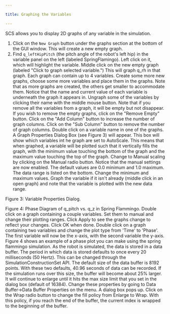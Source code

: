 ```yaml
---

title: Graphing the Variables

---
```

SCS allows you to display 2D graphs of any variable in the simulation.

1. Click on the `New Graph` button under the graphs section at the bottom of the GUI window. This will create a new empty graph.
2. Find `q_leftHipPitch` (the pitch angle of the robot's left hip) in the variable panel on the left (labeled SpringFlamingo). Left click on it, which will highlight the variable. 
Middle click on the new empty graph (labeled "Click to graph selected variable.") This will graph q_rh in that graph. Each graph can contain up to 4 variables. 
Create some more new graphs, choose some more variables and place them in the graphs. Note that as more graphs are created, the others get smaller to accommodate them.
Notice that the name and current value of each variable is underneath the graph it appears in. Ungraph some of the variables by clicking their name with the middle mouse button. 
Note that if you remove all the variables from a graph, it will be empty but not disappear. If you wish to remove the empty graphs, click on the "Remove Empty" button.
Click on the "Add Column" button to increase the number of graph columns. Click on the "Sub Column" button to remove the number of graph columns.
Double click on a variable name in one of the graphs. A Graph Properties Dialog Box (see Figure 3) will appear. This box will show which variables int he graph are set to AutoScale.
 This means that when graphed, a variable will be plotted such that it vertically fills the graph, with the minimum value touching the bottom of the graph and the maximum value touching the top of the graph. 
 Change to Manual scaling by clicking on the Manual radio button. Notice that the manual settings are now enabled. The default values are 0.0 minimum and 1.0 maximum. 
 The data range is listed on the bottom. Change the minimum and maximum values. Graph the variable if it isn't already (middle click in an open graph) and note that the variable is plotted with the new data range.
 


Figure 3: Variable Properties Dialog.

Figure 4: Phase Diagram of q_pitch vs. q_z in Spring Flammingo.
Double click on a graph containing a couple variables. Set them to manual and change their plotting ranges. Click Apply to see the graphs change to reflect your changes. Click OK when done.
Double click on a graph containing two variables and change the plot type from 'Time' to 'Phase'. The first variable will now be the x-axis, with the second variable the y-axis. 
Figure 4 shows an example of a phase plot you can make using the spring flammingo simulation.
As the robot is simulated, the data is stored in a data buffer. The period in which data is stored defaults to once every 20 milliseconds (50 Hertz). This can be changed through the SimulationConstructionSet API.
The default size of the data buffer is 8192 points. With these two defaults, 40.96 seconds of data can be recorded. If the simulation runs over this size, the buffer will become about 25% larger. 
It will continue to enlarge until it hits the max size limit that you set in the dialog box (default of 16384). Change these properties by going to Data Buffer->Data Buffer Properties on the menu. A dialog box pops up. 
Click on the Wrap radio button to change the fill policy from Enlarge to Wrap. With this policy, if you reach the end of the buffer, the current index is wrapped to the beginning of the buffer.